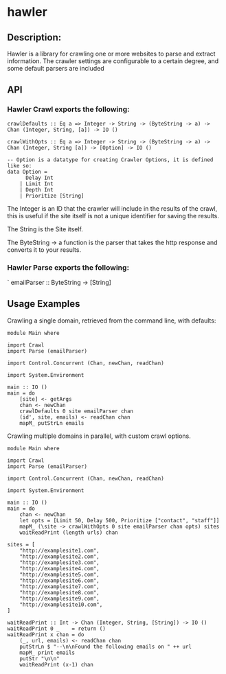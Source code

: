 # hawler

## Description:

Hawler is a library for crawling one or more websites to parse and extract information.  The crawler settings are configurable to a certain degree, and some default parsers are included 

## API

### Hawler Crawl exports the following:

```
crawlDefaults :: Eq a => Integer -> String -> (ByteString -> a) -> Chan (Integer, String, [a]) -> IO ()

crawlWithOpts :: Eq a => Integer -> String -> (ByteString -> a) -> Chan (Integer, String [a]) -> [Option] -> IO ()

-- Option is a datatype for creating Crawler Options, it is defined like so:
data Option =
      Delay Int
    | Limit Int
    | Depth Int
    | Prioritize [String]
```

The Integer is an ID that the crawler will include in the results of the crawl, this is useful if the site itself is not a unique identifier for saving the results.

The String is the Site itself.

The ByteString -> a function is the parser that takes the http response and converts it to your results.

### Hawler Parse exports the following:

` emailParser :: ByteString -> [String]

## Usage Examples

Crawling a single domain, retrieved from the command line, with defaults:

```
module Main where

import Crawl
import Parse (emailParser)

import Control.Concurrent (Chan, newChan, readChan)

import System.Environment

main :: IO ()
main = do
    [site] <- getArgs
    chan <- newChan
    crawlDefaults 0 site emailParser chan
    (id', site, emails) <- readChan chan
    mapM_ putStrLn emails

```

Crawling multiple domains in parallel, with custom crawl options.

```
module Main where

import Crawl
import Parse (emailParser)

import Control.Concurrent (Chan, newChan, readChan)

import System.Environment

main :: IO ()
main = do
    chan <- newChan
    let opts = [Limit 50, Delay 500, Prioritize ["contact", "staff"]]
    mapM_ (\site -> crawlWithOpts 0 site emailParser chan opts) sites
    waitReadPrint (length urls) chan

sites = [
    "http://examplesite1.com",
    "http://examplesite2.com",
    "http://examplesite3.com",
    "http://examplesite4.com",
    "http://examplesite5.com",
    "http://examplesite6.com",
    "http://examplesite7.com",
    "http://examplesite8.com",
    "http://examplesite9.com",
    "http://examplesite10.com",
]

waitReadPrint :: Int -> Chan (Integer, String, [String]) -> IO ()
waitReadPrint 0 _    = return ()
waitReadPrint x chan = do
    (_, url, emails) <- readChan chan
    putStrLn $ "--\n\nFound the following emails on " ++ url
    mapM_ print emails
    putStr "\n\n"
    waitReadPrint (x-1) chan

```